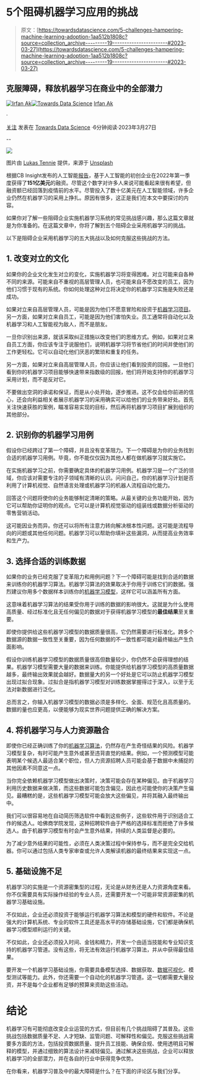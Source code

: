 # 5个阻碍机器学习应用的挑战

> 原文：[https://towardsdatascience.com/5-challenges-hampering-machine-learning-adoption-1aa512b1808c?source=collection_archive---------19-----------------------#2023-03-27](https://towardsdatascience.com/5-challenges-hampering-machine-learning-adoption-1aa512b1808c?source=collection_archive---------19-----------------------#2023-03-27)

## 克服障碍，释放机器学习在商业中的全部潜力

[](https://irrfan.medium.com/?source=post_page-----1aa512b1808c--------------------------------)[![Irfan Ak](../Images/f3550f5dac333b007f86887859a4c22b.png)](https://irrfan.medium.com/?source=post_page-----1aa512b1808c--------------------------------)[](https://towardsdatascience.com/?source=post_page-----1aa512b1808c--------------------------------)[![Towards Data Science](../Images/a6ff2676ffcc0c7aad8aaf1d79379785.png)](https://towardsdatascience.com/?source=post_page-----1aa512b1808c--------------------------------) [Irfan Ak](https://irrfan.medium.com/?source=post_page-----1aa512b1808c--------------------------------)

·

[关注](https://medium.com/m/signin?actionUrl=https%3A%2F%2Fmedium.com%2F_%2Fsubscribe%2Fuser%2F5a1732c55c41&operation=register&redirect=https%3A%2F%2Ftowardsdatascience.com%2F5-challenges-hampering-machine-learning-adoption-1aa512b1808c&user=Irfan+Ak&userId=5a1732c55c41&source=post_page-5a1732c55c41----1aa512b1808c---------------------post_header-----------) 发表在 [Towards Data Science](https://towardsdatascience.com/?source=post_page-----1aa512b1808c--------------------------------) ·6分钟阅读·2023年3月27日[](https://medium.com/m/signin?actionUrl=https%3A%2F%2Fmedium.com%2F_%2Fvote%2Ftowards-data-science%2F1aa512b1808c&operation=register&redirect=https%3A%2F%2Ftowardsdatascience.com%2F5-challenges-hampering-machine-learning-adoption-1aa512b1808c&user=Irfan+Ak&userId=5a1732c55c41&source=-----1aa512b1808c---------------------clap_footer-----------)

--

[](https://medium.com/m/signin?actionUrl=https%3A%2F%2Fmedium.com%2F_%2Fbookmark%2Fp%2F1aa512b1808c&operation=register&redirect=https%3A%2F%2Ftowardsdatascience.com%2F5-challenges-hampering-machine-learning-adoption-1aa512b1808c&source=-----1aa512b1808c---------------------bookmark_footer-----------)![](../Images/422897c589a47b45202e59da57cd5df9.png)

图片由 [Lukas Tennie](https://unsplash.com/@luk10?utm_source=medium&utm_medium=referral) 提供，来源于 [Unsplash](https://unsplash.com/?utm_source=medium&utm_medium=referral)

根据CB Insight发布的人工智能[报告](https://www.cbinsights.com/research/report/ai-trends-q2-2022/)，基于人工智能的初创企业在2022年第一季度获得了**151亿美元**的融资。尽管这个数字对许多人来说可能看起来很有希望，但融资额已经回落到疫情前的水平。尽管投入了数十亿美元在人工智能领域，许多企业仍然在机器学习的采用上挣扎。原因有很多，这正是我们在本文中要探讨的内容。

如果你对了解一些阻碍企业实施机器学习系统的常见挑战感兴趣，那么这篇文章就是为你准备的。在这篇文章中，你将了解到五个阻碍企业采用机器学习的挑战。

以下是阻碍企业采用机器学习的五大挑战以及如何克服这些挑战的方法。

## 1\. 改变对立的文化

如果你的企业文化发生对立的变化，实施机器学习将变得困难。对立可能来自各种不同的来源。可能来自不重视的高层管理人员，也可能来自不愿改变的员工，因为他们习惯于现有的系统。你如何处理这种对立将决定你的机器学习实施是失败还是成功。

如果对立来自高层管理人员，可能是因为他们不愿意冒险和投资于[机器学习项目](https://medium.com/@l2k/why-are-machine-learning-projects-so-hard-to-manage-8e9b9cf49641)。另一方面，如果对立来自员工，可能是因为他们害怕失业。员工通常将自动化以及机器学习和人工智能视为敌人，而不是朋友。

一旦你识别出来源，就该采取纠正措施以改变他们的思维方式。例如，如果对立来自员工方面，你应该专注于说服他们，说明机器学习将节省他们的时间并使他们的工作更轻松。它可以自动化他们厌恶的繁琐和重复的任务。

另一方面，如果对立来自高层管理人员，你应该让他们看到投资的回报。一旦他们看到你的机器学习项目能够快速带来指数级的回报，他们将开始支持你的机器学习采用计划，而不是反对它。

不要做出空洞的承诺和保证，而是从小处开始，逐步推进。这不仅会给你前进的信心，还会向利益相关者展示机器学习的采用确实可以给他们的业务带来好处。首先关注快速获胜的案例，瞄准容易实现的目标，然后再将机器学习项目扩展到组织的其他部分。

## 2\. 识别你的机器学习用例

假设你已经跨过了第一个障碍，并且没有变革阻力。下一个障碍是为你的业务找到合适的机器学习用例。毕竟，你不能仅仅因为其他人都在做机器学习就实施它。

在实施机器学习之前，你需要确定具体的机器学习用例。机器学习是一个广泛的领域，你应该对需要专注的子领域有清晰的认识。问问自己，你的机器学习计划是否利用了计算机视觉、自然语言处理或机器学习的机器人流程自动化能力。

回答这个问题将使你的业务能够制定清晰的策略。从最关键的业务功能开始，因为它可以帮助你证明你的观点。它可以是计算机视觉驱动的组装线或数据分析驱动的零售营销活动。

这可能因业务而异。你还可以将所有注意力转向解决根本性问题。这可能是流程导向的问题或其他任何问题。机器学习可以帮助你填补这些漏洞，从而提高业务效率和生产力。

## 3\. 选择合适的训练数据

如果你的业务已经克服了变革阻力和用例问题？下一个障碍可能是找到合适的数据来训练你的机器学习算法。机器学习算法的效果取决于你用于训练它们的数据。强烈建议你用多个数据样本训练你的[机器学习模型](https://all-machine-learning-models-explained-in-6-minutes-9fe30ff6776a)，这样它可以涵盖所有方面。

这意味着机器学习算法的结果受你用于训练的数据的影响很大。这就是为什么使用高质量、经过标准化且无任何偏见的数据对于获得机器学习模型的**最佳结果**至关重要。

即使你提供给这些机器学习模型的数据质量很高，它仍然需要进行标准化。跨多个数据源的数据一致性至关重要，因为任何数据的不一致性都可能对最终输出产生负面影响。

假设你训练机器学习模型的数据质量很高但数量较少，你仍然不会获得理想的结果。机器学习模型需要大量的数据来训练。你能提供给机器学习模型的高质量数据越多，最终输出效果就会越好。数据量大的另一个好处是它可以防止机器学习模型出现过拟合现象。过拟合是指机器学习模型对训练数据掌握得过于深入，以至于无法对新数据进行泛化。

总而言之，你输入机器学习模型的数据必须是多样化、全面、规范化且高质量的。数据的量也应更高，以便能够为现实世界问题提供正确的解决方案。

## 4\. 将机器学习与人力资源融合

即使你已经正确训练了你的[机器学习算法](/all-machine-learning-algorithms-you-should-know-in-2022-db5b4ccdf32f)，仍然存在产生奇怪结果的风险。机器学习模型复杂，有时可能产生意外或甚至违背直觉的结果。例如，一个预测模型可能表明某个候选人最适合某个职位，但人力资源招聘人员可能会基于数据中未捕捉的其他因素不同意这一点。

当你完全依赖机器学习模型做出决策时，决策可能会存在某种偏见。由于机器学习利用历史数据来做决策，而这些数据可能包含偏见，因此也可能使你的决策产生偏见。最糟糕的是，这些机器学习模型可能会放大这些偏见，并将其融入最终输出中。

我们可以很容易地在自动简历筛选软件中看到这些例子，这些软件用于识别适合工作的候选人。哈佛商学院发现，这种招聘软件由于严格的选择标准而拒绝了许多候选人。由于机器学习模型有时会产生意外结果，持续的人类监督是必要的。

为了减少意外结果的可能性，必须在人类决策过程中保持参与，而不是完全交给机器。你可以通过包括人类专家审查或允许人类解读机器的最终结果来实现这一点。

## 5\. 基础设施不足

机器学习的实施是一个资源密集型的过程，无论是从财务还是人力资源角度来看。你不仅需要具有实际操作经验的专业人员，还需要开发一个可能非常资源密集的机器学习基础设施。

不仅如此，企业还必须投资于能够运行机器学习算法和模型的硬件和软件。不论是强大的计算机系统、专业的软件工具还是高水平的存储基础设施，它们都是确保机器学习模型顺利运行的关键。

不仅如此，企业还必须投入时间、金钱和精力，开发一个由适当技能和专业知识支持的机器学习管道。没有这些，将无法有效运行机器学习算法，并从中获得最佳结果。

要开发一个机器学习基础设施，你需要具备模型选择、数据获取、[数据可视化](https://chartexpo.com/)、模型测试等能力。此外，你还需要一个自动化的机器学习管道。这一切都需要大量投资，并不是每个企业都有足够的预算来资助这些活动。

# 结论

机器学习有可能彻底改变企业运营的方式，但目前有几个挑战阻碍了其普及。这些挑战包括数据质量不足、人才短缺、监管问题、可解释性和偏见。克服这些挑战需要多方面的方法，包括投资数据质量、提升员工技能、确保合规、使用透明且可解释的模型，并通过细致的算法设计来减轻偏见。通过解决这些挑战，企业可以释放机器学习的全部潜力，并在各自的行业中获得竞争优势。

在你看来，机器学习普及中的最大障碍是什么？在下面的评论区与我们分享。
